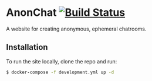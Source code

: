 # AnonChat [![Build Status](https://travis-ci.com/AnonGuy/technical-test.svg?branch=master)](https://travis-ci.com/AnonGuy/technical-test)

A website for creating anonymous, ephemeral chatrooms.

## Installation

To run the site locally, clone the repo and run:

```sh
$ docker-compose -f development.yml up -d
```

